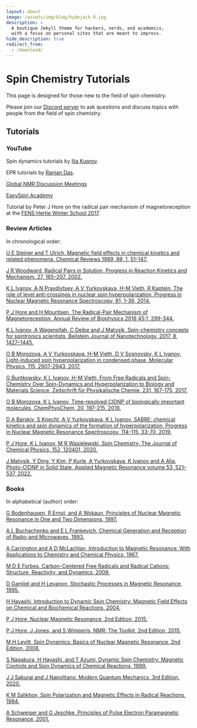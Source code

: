 ```yaml
---
layout: about
image: /assets/img/blog/hydejack-9.jpg
description: >
  A boutique Jekyll theme for hackers, nerds, and academics,
  with a focus on personal sites that are meant to impress.
hide_description: true
redirect_from:
  - /download/
---
```


# Spin Chemistry Tutorials

This page is designed for those new to the field of spin chemistry.

Please join our [Discord server](https://discord.io/spin-chemistry-community/) to ask questions and discuss topics with people from the field of spin chemistry.

## Tutorials


### YouTube

Spin dynamics tutorials by [Ilia Kuprov](https://www.youtube.com/user/kuprov/featured).

EPR tutorials by [Ranjan Das](https://youtube.com/playlist?list=PLbMVogVj5nJTdC-wb4DGVL3o3QKPDE_CU).

[Global NMR Discussion Meetings](https://www.youtube.com/c/GlobalNMRDiscussionMeetings/videos)

[EasySpin Academy](https://www.youtube.com/channel/UCO02s2WcRHHm5i4HNmUjoMA/videos)

Tutorial by Peter J Hore on the radical pair mechanism of magnetoreception at the [FENS Hertie Winter School 2017](https://www.youtube.com/watch?v=FytxLiHlah4).


### Review Articles

In chronological order:

[U E Steiner and T Ulrich, Magnetic field effects in chemical kinetics and related phenomena, Chemical Reviews 1989, 89, 1, 51–147.](https://pubs.acs.org/doi/abs/10.1021/cr00091a003)

[J R Woodward, Radical Pairs in Solution, Progress in Reaction Kinetics and Mechanism. 27, 165–207. 2002.](https://journals.sagepub.com/doi/abs/10.3184/007967402103165388)

[K L Ivanov, A N Pravdivtsev, A V Yurkovskaya, H-M Vieth, R Kaptein, The role of level anti-crossings in nuclear spin hyperpolarization, Progress in Nuclear Magnetic Resonance Spectroscopy, 81, 1-36, 2014.](https://www.sciencedirect.com/science/article/abs/pii/S0079656514000454?via%3Dihub)

[P J Hore and H Mouritsen, The Radical-Pair Mechanism of Magnetoreception, Annual Review of Biophysics 2016 45:1, 299-344.](https://www.annualreviews.org/doi/10.1146/annurev-biophys-032116-094545)

[K L Ivanov, A Wagenpfah, C Deibe and J Matysik, Spin-chemistry concepts for spintronics scientists, Beilstein Journal of Nanotechnology, 2017, 8, 1427–1445.](https://www.beilstein-journals.org/bjnano/articles/8/143)

[O B Morozova, A V Yurkovskaya, H-M Vieth, D V Sosnovsky, K L Ivanov, Light-induced spin hyperpolarization in condensed phase, Molecular Physics, 115, 2907-2943, 2017.](https://www.tandfonline.com/doi/full/10.1080/00268976.2017.1363923)

[G Buntkowsky, K L Ivanov, H-M Vieth, From Free Radicals and Spin-Chemistry Over Spin-Dynamics and Hyperpolarization to Biology and Materials Science, Zeitschrift für Physikalische Chemie, 231, 167-175, 2017.](https://www.degruyter.com/document/doi/10.1515/zpch-2016-5006/html)

[O B Morozova, K L Ivanov, Time-resolved CIDNP of biologically important molecules, ChemPhysChem, 20, 197-215, 2019.](https://chemistry-europe.onlinelibrary.wiley.com/doi/10.1002/cphc.201800566)

[D A Barskiy, S Knecht, A V Yurkovskaya, K L Ivanov, SABRE: chemical kinetics and spin dynamics of the formation of hyperpolarization, Progress in Nuclear Magnetic Resonance Spectroscopy, 114-115, 33-70, 2019.](https://www.sciencedirect.com/science/article/abs/pii/S007965651930024X?via%3Dihub)

[P J Hore, K L Ivanov, M R Wasielewski, Spin Chemistry, The Journal of Chemical Physics, 152, 120401, 2020.](https://aip.scitation.org/doi/10.1063/5.0006547)

[J Matysik, Y Ding, Y Kim, P Kurle, A Yurkovskaya, K Ivanov and A Alia, Photo-CIDNP in Solid State, Applied Magnetic Resonance volume 53, 521–537, 2022.](https://link.springer.com/article/10.1007/s00723-021-01322-5)


### Books

In alphabetical (author) order:

[G Bodenhausen, R Ernst, and A Wokaun, Principles of Nuclear Magnetic Resonance in One and Two Dimensions, 1997.](https://global.oup.com/academic/product/principles-of-nuclear-magnetic-resonance-in-one-and-two-dimensions-9780198556473?cc=jp&lang=en&)

[A L Buchachenko and E L Frankevich, Chemical Generation and Reception of Radio-and Microwaves, 1993.](https://www.wiley.com/en-us/Chemical+Generation+and+Reception+of+Radio+and+Microwaves-p-9780471188599)

[A Carrington and A D McLachlan, Introduction to Magnetic Resonance: With Applications to Chemistry and Chemical Physics, 1967.](https://www.amazon.com/Introduction-Magnetic-Resonance-Alan-Carrington/dp/0063561077)

[M D E Forbes, Carbon-Centered Free Radicals and Radical Cations: Structure, Reactivity, and Dynamics, 2009.](https://onlinelibrary.wiley.com/doi/book/10.1002/9780470584118)

[D Gamliel and H Levanon, Stochastic Processes in Magnetic Resonance, 1995.](https://www.worldscientific.com/worldscibooks/10.1142/2717#t=aboutBook)

[H Hayashi, Introduction to Dynamic Spin Chemistry: Magnetic Field Effects on Chemical and Biochemical Reactions, 2004.](https://www.amazon.com/Introduction-Dynamic-Spin-Chemistry-Biochemical-ebook/dp/B005A2P9CM)

[P J Hore, Nuclear Magnetic Resonance, 2nd Edition, 2015.](https://global.oup.com/ukhe/product/nuclear-magnetic-resonance-9780198703419?cc=gb&lang=en)

[P J Hore, J Jones, and S Wimperis, NMR: The Toolkit, 2nd Edition, 2015.](https://global.oup.com/ukhe/product/nmr-the-toolkit-9780198703426?cc=gb&lang=en)

[M H Levitt, Spin Dynamics: Basics of Nuclear Magnetic Resonance, 2nd Edition, 2008.](https://www.wiley.com/en-us/Spin+Dynamics:+Basics+of+Nuclear+Magnetic+Resonance,+2nd+Edition-p-9780470511176)

[S Nagakura, H Hayashi, and T Azumi, Dynamic Spin Chemistry: Magnetic Controls and Spin Dynamics of Chemical Reactions, 1999.](https://www.amazon.com/Dynamic-Spin-Chemistry-Magnetic-Reactions/dp/0471328367)

[J J Sakurai and J Napolitano, Modern Quantum Mechanics, 3rd Edition, 2020.](https://www.amazon.com/Modern-Quantum-Mechanics-J-Sakurai/dp/1108473229)

[K M Salikhov, Spin Polarization and Magnetic Effects in Radical Reactions, 1984.](https://www.amazon.com/Polarization-Magnetic-Reactions-Theoretical-Chemistry/dp/044499677X)

[A Schweiger and G Jeschke, Principles of Pulse Electron Paramagnetic Resonance, 2001.](https://global.oup.com/academic/product/principles-of-pulse-electron-paramagnetic-resonance-9780198506348?cc=jp&lang=en&)




